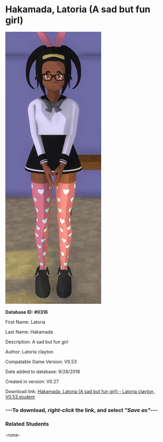 # Hakamada, Latoria (A sad but fun girl)

<img src="../../Files/Images/Hakamada, Latoria (A sad but fun girl).png" title="Hakamada, Latoria (A sad but fun girl) - Latoria clayton, V0.53">

**Database ID: #0316**

First Name: Latoria

Last Name: Hakamada

Description: A sad but fun girl

Author: Latoria clayton

Compatable Game Version: V0.53

Date added to database: 9/28/2018

Created in version: V0.27

Download link: <a href="https://raw.githubusercontent.com/Arbiter1223/Daigaku-Gurashi-Custom-Students/master/Files/Student%20Files/Hakamada%2C%20Latoria%20(A%20sad%20but%20fun%20girl)%20-%20Latoria%20clayton%2C%20V0.53.student">Hakamada, Latoria (A sad but fun girl) - Latoria clayton, V0.53.student</a>

### ---**To download, _right-click_ the link, and select _"Save as"_**---

### Related Students

-none-
